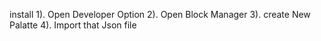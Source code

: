 install
 1). Open Developer Option
 2). Open Block Manager
 3). create New Palatte
 4). Import that Json file
